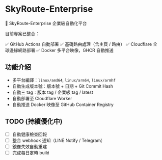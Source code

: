 # SkyRoute-Enterprise

🚀 SkyRoute-Enterprise 企業級自動化平台

目前專案已整合：

✅ GitHub Actions 自動部署
✅ 基礎路由處理（含主頁 / 路由）
✅ Cloudflare 全球邊緣網路部署
✅ Docker 多平台映像，GHCR 自動推送

## 功能介紹

- 多平台編譯：`linux/amd64`, `linux/arm64`, `linux/armhf`
- 自動生成版本號：版本號 + 日期 + Git Commit Hash
- 自動三 tag：版本 tag / 企業級 tag / latest
- 自動部署至 Cloudflare Worker
- 自動推送 Docker 映像至 GitHub Container Registry

## TODO (持續優化中)

- [ ] 自動健康檢查回報
- [ ] 整合 webhook 通知（LINE Notify / Telegram）
- [ ] 鏡像失效自動重建
- [ ] 完成每日定時 build
